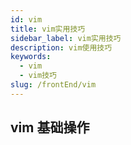 ```yaml
---
id: vim
title: vim实用技巧
sidebar_label: vim实用技巧
description: vim使用技巧
keywords:
  - vim
  - vim技巧
slug: /frontEnd/vim
---
```


## vim 基础操作
